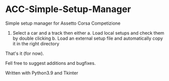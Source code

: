 # ACC-Simple-Setup-Manager
Simple setup manager for Assetto Corsa Competizione

1. Select a car and a track then either
  a. Load local setups and check them by double clicking
  b. Load an external setup file and automatically copy it in the right directory
 
That's it (for now).

Fell free to suggest additions and bugfixes.

Written with Python3.9 and Tkinter
